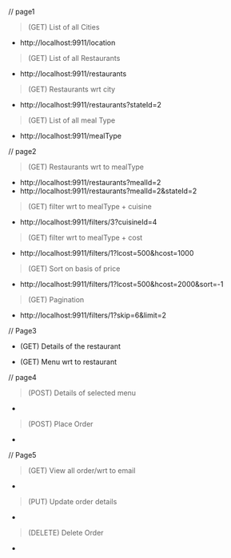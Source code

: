 // page1

> (GET) List of all Cities
* http://localhost:9911/location

> (GET) List of all Restaurants
* http://localhost:9911/restaurants

> (GET) Restaurants wrt city
* http://localhost:9911/restaurants?stateId=2

> (GET) List of all meal Type
* http://localhost:9911/mealType

// page2
> (GET) Restaurants wrt to mealType
* http://localhost:9911/restaurants?mealId=2
* http://localhost:9911/restaurants?mealId=2&stateId=2

> (GET) filter wrt to mealType + cuisine
* http://localhost:9911/filters/3?cuisineId=4

> (GET) filter wrt to mealType + cost
* http://localhost:9911/filters/1?lcost=500&hcost=1000

> (GET) Sort on basis of price
* http://localhost:9911/filters/1?lcost=500&hcost=2000&sort=-1

> (GET) Pagination
* http://localhost:9911/filters/1?skip=6&limit=2


// Page3
* (GET) Details of the restaurant
>

* (GET) Menu wrt to restaurant
> 

// page4
> (POST) Details of selected menu
* 

> (POST) Place Order
* 

// Page5
> (GET) View all order/wrt to email
* 

> (PUT) Update order details
* 

> (DELETE) Delete Order
* 
